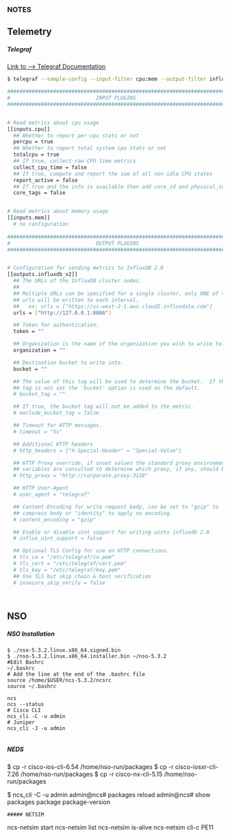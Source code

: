 ### NOTES






## Telemetry

##### Telegraf

[Link to --> Telegraf Documentation](https://docs.influxdata.com/telegraf/v1.23/get_started/#configure-telegraf)


```sh
$ telegraf --sample-config --input-filter cpu:mem --output-filter influxdb_v2 > telegraf.conf

###############################################################################
#                            INPUT PLUGINS                                    #
###############################################################################


# Read metrics about cpu usage
[[inputs.cpu]]
  ## Whether to report per-cpu stats or not
  percpu = true
  ## Whether to report total system cpu stats or not
  totalcpu = true
  ## If true, collect raw CPU time metrics
  collect_cpu_time = false
  ## If true, compute and report the sum of all non-idle CPU states
  report_active = false
  ## If true and the info is available then add core_id and physical_id tags
  core_tags = false


# Read metrics about memory usage
[[inputs.mem]]
  # no configuration
  
###############################################################################
#                            OUTPUT PLUGINS                                   #
###############################################################################


# Configuration for sending metrics to InfluxDB 2.0
[[outputs.influxdb_v2]]
  ## The URLs of the InfluxDB cluster nodes.
  ##
  ## Multiple URLs can be specified for a single cluster, only ONE of the
  ## urls will be written to each interval.
  ##   ex: urls = ["https://us-west-2-1.aws.cloud2.influxdata.com"]
  urls = ["http://127.0.0.1:8086"]

  ## Token for authentication.
  token = ""

  ## Organization is the name of the organization you wish to write to.
  organization = ""

  ## Destination bucket to write into.
  bucket = ""

  ## The value of this tag will be used to determine the bucket.  If this
  ## tag is not set the 'bucket' option is used as the default.
  # bucket_tag = ""

  ## If true, the bucket tag will not be added to the metric.
  # exclude_bucket_tag = false

  ## Timeout for HTTP messages.
  # timeout = "5s"

  ## Additional HTTP headers
  # http_headers = {"X-Special-Header" = "Special-Value"}

  ## HTTP Proxy override, if unset values the standard proxy environment
  ## variables are consulted to determine which proxy, if any, should be used.
  # http_proxy = "http://corporate.proxy:3128"

  ## HTTP User-Agent
  # user_agent = "telegraf"

  ## Content-Encoding for write request body, can be set to "gzip" to
  ## compress body or "identity" to apply no encoding.
  # content_encoding = "gzip"

  ## Enable or disable uint support for writing uints influxdb 2.0.
  # influx_uint_support = false

  ## Optional TLS Config for use on HTTP connections.
  # tls_ca = "/etc/telegraf/ca.pem"
  # tls_cert = "/etc/telegraf/cert.pem"
  # tls_key = "/etc/telegraf/key.pem"
  ## Use TLS but skip chain & host verification
  # insecure_skip_verify = false




```



## NSO
##### NSO Installation
```
$ ./nso-5.3.2.linux.x86_64.signed.bin
$ ./nso-5.3.2.linux.x86_64.installer.bin ~/nso-5.3.2
#Edit Bashrc
~/.bashrc
# Add the line at the end of the .bashrc file
source /home/$USER/ncs-5.3.2/ncsrc
source ~/.bashrc

ncs
ncs --status
# Cisco CLI
ncs_cli -C -u admin
# Juniper
ncs_cli -J -u admin


```
##### NEDS

$ cp -r cisco-ios-cli-6.54 /home/nso-run/packages
$ cp -r cisco-iosxr-cli-7.26 /home/nso-run/packages
$ cp -r cisco-nx-cli-5.15 /home/nso-run/packages

$ ncs_cli -C -u admin
admin@ncs# packages reload
admin@ncs# show packages package package-version

```
##### NETSIM
```
ncs-netsim start
ncs-netsim list
ncs-netsim is-alive
ncs-netsim cli-c PE11
```
